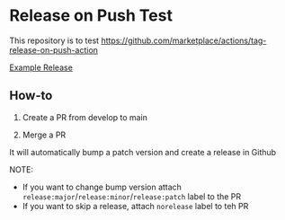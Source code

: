 # Release on Push Test

This repository is to test https://github.com/marketplace/actions/tag-release-on-push-action

[Example Release](https://github.com/ld-codes/release-on-push-test/releases/tag/v1.0.0)

## How-to

1. Create a PR from develop to main

2. Merge a PR

It will automatically bump a patch version and create a release in Github

NOTE:

- If you want to change bump version attach `release:major`/`release:minor`/`release:patch` label to the PR
- If you want to skip a release, attach `norelease` label to teh PR
